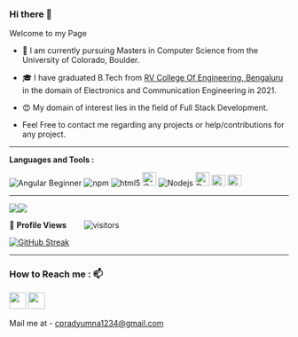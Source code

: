 ### Hi there 👋

<!--
**pradyumnac26/pradyumnac26** is a ✨ _special_ ✨ repository because its `README.md` (this file) appears on your GitHub profile.

Here are some ideas to get you started:

- 🔭 I’m currently working on ...
- 🌱 I’m currently learning ...
- 👯 I’m looking to collaborate on ...
- 🤔 I’m looking for help with ...
- 💬 Ask me about ...
- 📫 How to reach me: ...
- 😄 Pronouns: ...
- ⚡ Fun fact: ...
-->

<p> Welcome to my Page </p>

- 🔭 I am currently pursuing Masters in Computer Science from the University of Colorado, Boulder.

- 🎓 I have graduated B.Tech from [RV College Of Engineering, Bengaluru](https://www.rvce.edu.in/) in the domain of Electronics and Communication Engineering in 2021.

- 😍 My domain of interest lies in the field of Full Stack Development.
 
- Feel Free to contact me regarding any projects or help/contributions for any project.

<hr>
  
**Languages and Tools :**  

  <p>
  <img alt="Angular Beginner" src="https://img.shields.io/badge/-Angular-DD0031?style=flat-square&logo=angular&logoColor=white" />
  <img alt="npm" src="https://img.shields.io/badge/-NPM-CB3837?style=flat-square&logo=npm&logoColor=white" />
  <img alt="html5" src="https://img.shields.io/badge/-HTML5-E34F26?style=flat-square&logo=html5&logoColor=white" />
  <img alt="C++" src="https://encrypted-tbn0.gstatic.com/images?q=tbn:ANd9GcQ5Nv0XNyegzB0AvP-uFh4_A76FVuPg8t2g5g&usqp=CAU" width="25" />
  <img alt="Nodejs" src="https://img.shields.io/badge/-Nodejs-43853d?style=flat-square&logo=Node.js&logoColor=white" />
  <img alt="Python" src="https://cdn.iconscout.com/icon/free/png-256/python-3521655-2945099.png" width="25" />
  <img alt="React" src="https://encrypted-tbn0.gstatic.com/images?q=tbn:ANd9GcRao71aypm3fhKKbyl7eEG7Mk_lOeWDGCYliwkXsoZRuKhoVIhv3PesR9ms03fvOX3tAKI&usqp=CAU" width="25" height="20" /> 
  <img alt="C#" src="https://encrypted-tbn0.gstatic.com/images?q=tbn:ANd9GcTQ8Na0216CbEdM44bhw12XQijoBW9V49KgftYWomtdvrt8YxnFFi23rKqpfZ8IRcUKY38&usqp=CAU" height="20" width="25"   />
  </p>
  
  <hr>
  
  <img align='center' src="https://github-readme-stats.vercel.app/api?username=pradyumnac26&show_icons=true&title_color=00ff41&icon_color=82eefd&text_color=afafaf&bg_color=151515&hide=contribs"><img align="center" src="https://github-readme-stats.vercel.app/api/top-langs/?username=pradyumnac26&layout=compact&hide_border=true&theme=buefy&title_color=00ff41&icon_color=82eefd&text_color=afafaf&bg_color=151515" >
  
  <!--  PROFILES VIEWS -->
🌱 **Profile Views**&nbsp;&nbsp;&nbsp;&nbsp;&nbsp;&nbsp;&nbsp;
![visitors](https://profile-counter.glitch.me/pradyumnac26/count.svg?align=center)

 
<!--  CONTRIBUTION AND STREAK BLOCK -->
 [![GitHub Streak](https://github-readme-streak-stats.herokuapp.com/?user=pradyumnac26&currStreakNum=2FD3EB&fire=pink&sideLabels=F00&theme=nightowl)](https://git.io/streak-stats)   
  
  <hr>
  
### How to Reach me : 📫


[<img src="https://upload.wikimedia.org/wikipedia/commons/thumb/c/ca/LinkedIn_logo_initials.png/768px-LinkedIn_logo_initials.png" width="30px">](https://www.linkedin.com/in/pradyumna-c-a652b117a/)
[<img src="https://user-images.githubusercontent.com/36606431/115982693-a83cf780-a5ba-11eb-9b9e-3633f9366761.png" width="30px">](https://www.instagram.com/im_praddy/)

Mail me at - cpradyumna1234@gmail.com
  
